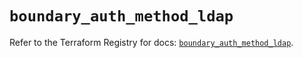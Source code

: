# `boundary_auth_method_ldap`

Refer to the Terraform Registry for docs: [`boundary_auth_method_ldap`](https://registry.terraform.io/providers/hashicorp/boundary/1.1.12/docs/resources/auth_method_ldap).
